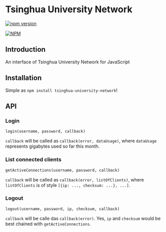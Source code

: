 # Tsinghua University Network

[![npm version](https://badge.fury.io/js/tsinghua-university-network.svg)](http://badge.fury.io/js/tsinghua-university-network)

[![NPM](https://nodei.co/npm/tsinghua-university-network.png)](https://nodei.co/npm/tsinghua-university-network/)

## Introduction

An interface of Tsinghua University Network for JavaScript

## Installation

Simple as `npm install tsinghua-university-network`!

## API

### Login

    login(username, password, callback)

`callback` will be called as `callback(error, dataUsage)`, where `dataUsage` represents gigabytes used so far this month.

### List connected clients

    getActiveConnections(username, password, callback)

`callback` will be called as `callback(error, listOfClients)`, where `listOfClients` is of style `[{ip: ..., checksum: ...}, ...]`.

### Logout

    logout(username, password, ip, checksum, callback)

`callback` will be calle das `callback(error)`. Yes, `ip` and `checksum` would be best chained with `getActiveConnections`.
